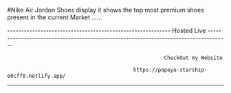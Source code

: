 #Nike Air Jordon Shoes display it shows the top most premium shoes present in the current Market ......

----------------------------------------------------------- Hosted Live -------------------------------------------------------------------------------------

                                                       CheckOut my Website
                                                       
                                             https://papaya-starship-e0cff8.netlify.app/
          
-------------------------------------------------------------------------------------------------------------------------------------------------------------------------
